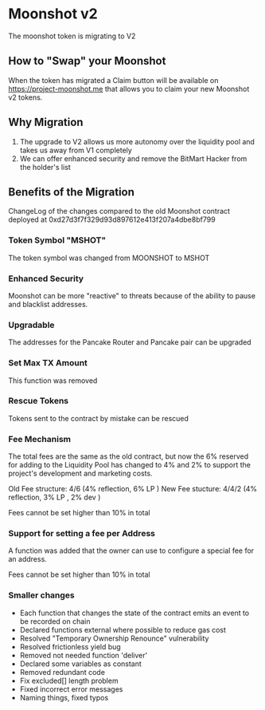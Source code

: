 # Moonshot v2

The moonshot token is migrating to V2

## How to "Swap" your Moonshot

When the token has migrated a Claim button will be available on https://project-moonshot.me  that allows you to claim your new Moonshot v2 tokens.

## Why Migration

1. The upgrade to V2 allows us more autonomy over the liquidity pool and takes us away from V1 completely
2. We can offer enhanced security and remove the BitMart Hacker from the holder's list

## Benefits of the Migration

ChangeLog of the changes compared to the old Moonshot contract deployed at 0xd27d3f7f329d93d897612e413f207a4dbe8bf799

### Token Symbol "MSHOT"

The token symbol was changed from MOONSHOT to MSHOT 

### Enhanced Security

Moonshot can be more "reactive" to threats because of the ability to pause and blacklist addresses.

### Upgradable

The addresses for the Pancake Router and Pancake pair can be upgraded

### Set Max TX Amount

This function was removed

### Rescue Tokens

Tokens sent to the contract by mistake can be rescued

### Fee Mechanism

The total fees are the same as the old contract, but now the 6% reserved for adding to the Liquidity Pool has changed
to 4% and 2% to support the project's development and marketing costs.

Old Fee structure: 4/6  (4% reflection, 6% LP )
New Fee stucture: 4/4/2 (4% reflection, 3% LP , 2% dev )

Fees cannot be set higher than 10% in total

### Support for setting a fee per Address

A function was added that the owner can use to configure a special fee for an address. 

Fees cannot be set higher than 10% in total


### Smaller changes

- Each function that changes the state of the contract emits an event to be recorded on chain
- Declared functions external where possible to reduce gas cost
- Resolved "Temporary Ownership Renounce" vulnerability 
- Resolved frictionless yield bug
- Removed not needed function 'deliver'
- Declared some variables as constant
- Removed redundant code
- Fix excluded[] length problem
- Fixed incorrect error messages 
- Naming things, fixed typos 

